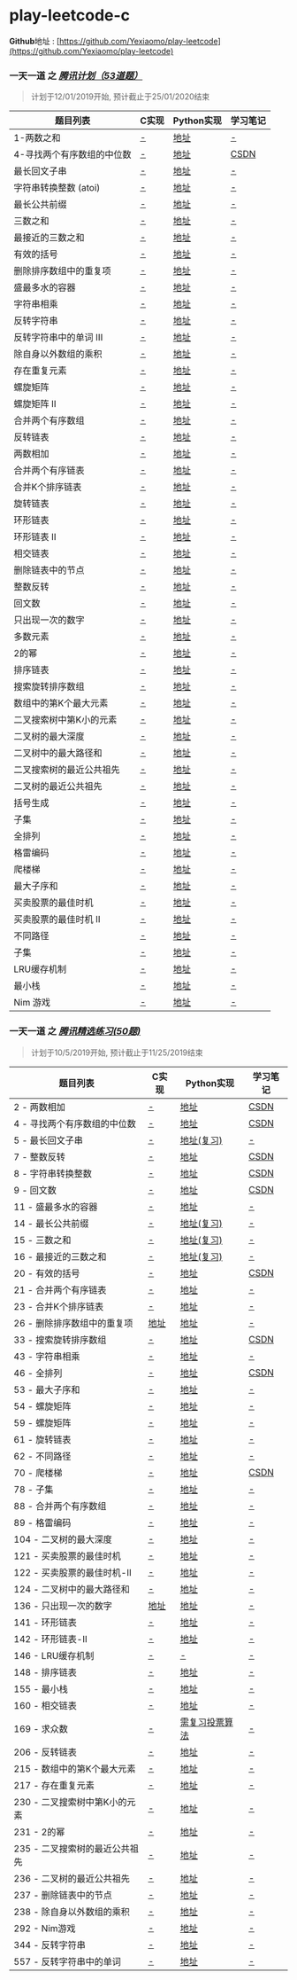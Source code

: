 # play-leetcode-c
**Github**地址 : [https://github.com/Yexiaomo/play-leetcode](https://github.com/Yexiaomo/play-leetcode)

### **一天一道** 之 *[腾讯计划（53道题）](https://leetcode-cn.com/explore/interview/card/tencent/)*
>计划于12/01/2019开始, 预计截止于25/01/2020结束

|题目列表 |C实现 |Python实现 |学习笔记 |
|--|--|--|--|
|1-两数之和| [-](#) | [地址](https://github.com/Yexiaomo/play-leetcode/blob/master/python/1-two-sum.py) | [-](#)|
|4-寻找两个有序数组的中位数| [-](#) | [地址](https://github.com/Yexiaomo/play-leetcode/blob/master/python/4-median-of-two-sorted-arrays.py) | [CSDN](https://blog.csdn.net/qq_32603745/article/details/102211227)|
|最长回文子串| [-](#) | [地址](https://github.com/Yexiaomo/play-leetcode/blob/master/python/) | [-](#)|
|字符串转换整数 (atoi)| [-](#) | [地址](https://github.com/Yexiaomo/play-leetcode/blob/master/python/) | [-](#)|
|最长公共前缀| [-](#) | [地址](https://github.com/Yexiaomo/play-leetcode/blob/master/python/) | [-](#)|
|三数之和| [-](#) | [地址](https://github.com/Yexiaomo/play-leetcode/blob/master/python/) | [-](#)|
|最接近的三数之和| [-](#) | [地址](https://github.com/Yexiaomo/play-leetcode/blob/master/python/) | [-](#)|
|有效的括号| [-](#) | [地址](https://github.com/Yexiaomo/play-leetcode/blob/master/python/) | [-](#)|
|删除排序数组中的重复项| [-](#) | [地址](https://github.com/Yexiaomo/play-leetcode/blob/master/python/) | [-](#)|
|盛最多水的容器| [-](#) | [地址](https://github.com/Yexiaomo/play-leetcode/blob/master/python/) | [-](#)|
|字符串相乘| [-](#) | [地址](https://github.com/Yexiaomo/play-leetcode/blob/master/python/) | [-](#)|
|反转字符串| [-](#) | [地址](https://github.com/Yexiaomo/play-leetcode/blob/master/python/) | [-](#)|
|反转字符串中的单词 III| [-](#) | [地址](https://github.com/Yexiaomo/play-leetcode/blob/master/python/) | [-](#)|
|除自身以外数组的乘积| [-](#) | [地址](https://github.com/Yexiaomo/play-leetcode/blob/master/python/) | [-](#)|
|存在重复元素| [-](#) | [地址](https://github.com/Yexiaomo/play-leetcode/blob/master/python/) | [-](#)|
|螺旋矩阵| [-](#) | [地址](https://github.com/Yexiaomo/play-leetcode/blob/master/python/) | [-](#)|
|螺旋矩阵 II| [-](#) | [地址](https://github.com/Yexiaomo/play-leetcode/blob/master/python/) | [-](#)|
|合并两个有序数组| [-](#) | [地址](https://github.com/Yexiaomo/play-leetcode/blob/master/python/) | [-](#)|
|反转链表| [-](#) | [地址](https://github.com/Yexiaomo/play-leetcode/blob/master/python/) | [-](#)|
|两数相加| [-](#) | [地址](https://github.com/Yexiaomo/play-leetcode/blob/master/python/) | [-](#)|
|合并两个有序链表| [-](#) | [地址](https://github.com/Yexiaomo/play-leetcode/blob/master/python/) | [-](#)|
|合并K个排序链表| [-](#) | [地址](https://github.com/Yexiaomo/play-leetcode/blob/master/python/) | [-](#)|
|旋转链表| [-](#) | [地址](https://github.com/Yexiaomo/play-leetcode/blob/master/python/) | [-](#)|
|环形链表| [-](#) | [地址](https://github.com/Yexiaomo/play-leetcode/blob/master/python/) | [-](#)|
|环形链表 II| [-](#) | [地址](https://github.com/Yexiaomo/play-leetcode/blob/master/python/) | [-](#)|
|相交链表| [-](#) | [地址](https://github.com/Yexiaomo/play-leetcode/blob/master/python/) | [-](#)|
|删除链表中的节点| [-](#) | [地址](https://github.com/Yexiaomo/play-leetcode/blob/master/python/) | [-](#)|
|整数反转| [-](#) | [地址](https://github.com/Yexiaomo/play-leetcode/blob/master/python/) | [-](#)|
|回文数| [-](#) | [地址](https://github.com/Yexiaomo/play-leetcode/blob/master/python/) | [-](#)|
|只出现一次的数字| [-](#) | [地址](https://github.com/Yexiaomo/play-leetcode/blob/master/python/) | [-](#)|
|多数元素| [-](#) | [地址](https://github.com/Yexiaomo/play-leetcode/blob/master/python/) | [-](#)|
|2的幂| [-](#) | [地址](https://github.com/Yexiaomo/play-leetcode/blob/master/python/) | [-](#)|
|排序链表| [-](#) | [地址](https://github.com/Yexiaomo/play-leetcode/blob/master/python/) | [-](#)|
|搜索旋转排序数组| [-](#) | [地址](https://github.com/Yexiaomo/play-leetcode/blob/master/python/) | [-](#)|
|数组中的第K个最大元素| [-](#) | [地址](https://github.com/Yexiaomo/play-leetcode/blob/master/python/) | [-](#)|
|二叉搜索树中第K小的元素| [-](#) | [地址](https://github.com/Yexiaomo/play-leetcode/blob/master/python/) | [-](#)|
|二叉树的最大深度| [-](#) | [地址](https://github.com/Yexiaomo/play-leetcode/blob/master/python/) | [-](#)|
|二叉树中的最大路径和| [-](#) | [地址](https://github.com/Yexiaomo/play-leetcode/blob/master/python/) | [-](#)|
|二叉搜索树的最近公共祖先| [-](#) | [地址](https://github.com/Yexiaomo/play-leetcode/blob/master/python/) | [-](#)|
|二叉树的最近公共祖先| [-](#) | [地址](https://github.com/Yexiaomo/play-leetcode/blob/master/python/) | [-](#)|
|括号生成| [-](#) | [地址](https://github.com/Yexiaomo/play-leetcode/blob/master/python/) | [-](#)|
|子集| [-](#) | [地址](https://github.com/Yexiaomo/play-leetcode/blob/master/python/) | [-](#)|
|全排列| [-](#) | [地址](https://github.com/Yexiaomo/play-leetcode/blob/master/python/) | [-](#)|
|格雷编码| [-](#) | [地址](https://github.com/Yexiaomo/play-leetcode/blob/master/python/) | [-](#)|
|爬楼梯| [-](#) | [地址](https://github.com/Yexiaomo/play-leetcode/blob/master/python/) | [-](#)|
|最大子序和| [-](#) | [地址](https://github.com/Yexiaomo/play-leetcode/blob/master/python/) | [-](#)|
|买卖股票的最佳时机| [-](#) | [地址](https://github.com/Yexiaomo/play-leetcode/blob/master/python/) | [-](#)|
|买卖股票的最佳时机 II| [-](#) | [地址](https://github.com/Yexiaomo/play-leetcode/blob/master/python/) | [-](#)|
|不同路径| [-](#) | [地址](https://github.com/Yexiaomo/play-leetcode/blob/master/python/) | [-](#)|
|子集| [-](#) | [地址](https://github.com/Yexiaomo/play-leetcode/blob/master/python/) | [-](#)|
|LRU缓存机制| [-](#) | [地址](https://github.com/Yexiaomo/play-leetcode/blob/master/python/) | [-](#)|
|最小栈| [-](#) | [地址](https://github.com/Yexiaomo/play-leetcode/blob/master/python/) | [-](#)|
|Nim 游戏| [-](#) | [地址](https://github.com/Yexiaomo/play-leetcode/blob/master/python/) | [-](#)|


### **一天一道** 之 *[腾讯精选练习(50题)](https://leetcode-cn.com/problemset/50/)*

>计划于10/5/2019开始, 预计截止于11/25/2019结束


|题目列表 |C实现 |Python实现 |学习笔记 |
|--|--|--|--|
|2 - 两数相加| [-](#) | [地址](https://github.com/Yexiaomo/play-leetcode/blob/master/python/2-AddTwoNumbers.py) | [CSDN](https://blog.csdn.net/qq_32603745/article/details/102175940)|
|4 - 寻找两个有序数组的中位数| [-](#) | [地址](https://github.com/Yexiaomo/play-leetcode/blob/master/python/4-median-of-two-sorted-arrays.py) | [CSDN](https://blog.csdn.net/qq_32603745/article/details/102211227)|
|5 - 最长回文子串| [-](#) | [地址(复习)](https://github.com/Yexiaomo/play-leetcode/blob/master/python/5-longest-palindromic-substring.py) | [-](#)|
|7 - 整数反转| [-](#) | [地址](https://github.com/Yexiaomo/play-leetcode/blob/master/python/7-reverse-integer.py) | [CSDN](https://blog.csdn.net/qq_32603745/article/details/85406730)|
|8 - 字符串转换整数| [-](#) | [地址](https://github.com/Yexiaomo/play-leetcode/blob/master/python/8-string-to-integer-atoi.py) | [CSDN](https://blog.csdn.net/qq_32603745/article/details/102451802)|
|9 - 回文数| [-](#) | [地址](https://github.com/Yexiaomo/play-leetcode/blob/master/python/9-palindrome-number.py) | [CSDN](https://blog.csdn.net/qq_32603745/article/details/102474168)|
|11 - 盛最多水的容器| [-](#) | [地址](https://github.com/Yexiaomo/play-leetcode/blob/master/python/11-container-with-most-water.py) | [-](#)|
|14 - 最长公共前缀| [-](#) | [地址(复习)](https://github.com/Yexiaomo/play-leetcode/blob/master/python/14-longest-common-prefix.py) | [-](#)|
|15 - 三数之和| [-](#) | [地址(复习)](https://github.com/Yexiaomo/play-leetcode/blob/master/python/15-3sum.py) | [-](#)|
|16 - 最接近的三数之和| [-](#) | [地址(复习)](https://github.com/Yexiaomo/play-leetcode/blob/master/python/3sum-closest.py) | [-](#)|
|20 - 有效的括号| [-](#) | [地址](https://github.com/Yexiaomo/play-leetcode/blob/master/python/20-valid-parentheses.py) | [CSDN](https://blog.csdn.net/qq_32603745/article/details/102564913)|
|21 - 合并两个有序链表| [-](#) | [地址](https://github.com/Yexiaomo/play-leetcode/blob/master/python/21-merge-two-sorted-lists.py) | [-](#)|
|23 - 合并K个排序链表| [-](#) | [地址](https://github.com/Yexiaomo/play-leetcode/blob/master/python/23-merge-k-sorted-lists.py) | [-](#)|
|26 - 删除排序数组中的重复项| [地址](https://github.com/Yexiaomo/play-leetcode/blob/master/c/26-RemoveDuplicatesfromSortedArray.c) | [地址](https://github.com/Yexiaomo/play-leetcode/blob/master/python/26-remove-duplicates-from-sorted-array.py) | [-](#)|
|33 - 搜索旋转排序数组| [-](#) | [地址](https://github.com/Yexiaomo/play-leetcode/blob/master/python/33-search-in-rotated-sorted-array.py) | [CSDN](https://blog.csdn.net/qq_32603745/article/details/102635701)|
|43 - 字符串相乘| [-](#) | [地址](https://github.com/Yexiaomo/play-leetcode/blob/master/python/43-multiply-strings.py) | [-](#)|
|46 - 全排列| [-](#) | [地址](https://github.com/Yexiaomo/play-leetcode/blob/master/python/46-permutations.py) | [CSDN](https://blog.csdn.net/qq_32603745/article/details/102672672)|
|53 - 最大子序和| [-](#) | [地址](https://github.com/Yexiaomo/play-leetcode/blob/master/python/53-maximum-subarray.py) | [-](#)|
|54 - 螺旋矩阵| [-](#) | [地址](https://github.com/Yexiaomo/play-leetcode/blob/master/python/54-spiral-matrix.py) | [-](#)|
|59 - 螺旋矩阵| [-](#) | [地址](https://github.com/Yexiaomo/play-leetcode/blob/master/python/59-spiral-matrix-ii.py) | [-](#)|
|61 - 旋转链表| [-](#) | [地址](https://github.com/Yexiaomo/play-leetcode/blob/master/python/61-rotate-list.py) | [-](#)|
|62 - 不同路径| [-](#) | [地址](https://github.com/Yexiaomo/play-leetcode/blob/master/python/62-unique-paths.py) | [-](#)|
|70 - 爬楼梯| [-](#) | [地址](https://github.com/Yexiaomo/play-leetcode/blob/master/python/70-climbing-stairs.py) | [CSDN](https://blog.csdn.net/qq_32603745/article/details/102764791)|
|78 - 子集| [-](#) | [地址](https://github.com/Yexiaomo/play-leetcode/blob/master/python/78-subsets.py) | [-](#)|
|88 - 合并两个有序数组| [-](#) | [地址](https://github.com/Yexiaomo/play-leetcode/blob/master/python/88-merge-sorted-array.py) | [-](#)|
|89 - 格雷编码| [-](#) | [地址](https://github.com/Yexiaomo/play-leetcode/blob/master/python/89-gray-code.py) | [-](#)|
|104 - 二叉树的最大深度| [-](#) | [地址](https://github.com/Yexiaomo/play-leetcode/blob/master/python/104-maximum-depth-of-binary-tree.py) | [-](#)|
|121 - 买卖股票的最佳时机| [-](#) | [地址](https://github.com/Yexiaomo/play-leetcode/blob/master/python/121-best-time-to-buy-and-sell-stock.py) | [-](#)|
|122 - 买卖股票的最佳时机-II| [-](#) | [地址](https://github.com/Yexiaomo/play-leetcode/blob/master/python/122-best-time-to-buy-and-sell-stock-ii.py) | [-](#)|
|124 - 二叉树中的最大路径和| [-](#) | [地址](https://github.com/Yexiaomo/play-leetcode/blob/master/python/124-binary-tree-maximum-path-sum.py) | [-](#)|
|136 - 只出现一次的数字| [地址](https://github.com/Yexiaomo/play-leetcode/blob/master/c/136-single-number.c) | [地址](https://github.com/Yexiaomo/play-leetcode/blob/master/python/136-single-number.py) | [-](#)|
|141 - 环形链表| [-](#) | [地址](https://github.com/Yexiaomo/play-leetcode/blob/master/python/141-linked-list-cycle.py) | [-](#)|
|142 - 环形链表-II| [-](#) | [地址](https://github.com/Yexiaomo/play-leetcode/blob/master/python/142-linked-list-cycle-ii.py) | [-](#)|
|146 - LRU缓存机制| [-](#) | [-](#) | [-](#)|
|148 - 排序链表| [-](#) | [地址](https://github.com/Yexiaomo/play-leetcode/blob/master/python/148-sort-list.py) | [-](#)|
|155 - 最小栈| [-](#) | [地址](https://github.com/Yexiaomo/play-leetcode/blob/master/python/155-min-stack.py) | [-](#)|
|160 - 相交链表| [-](#) | [地址](https://github.com/Yexiaomo/play-leetcode/blob/master/python/160-intersection-of-two-linked-lists.py) | [-](#)|
|169 - 求众数| [-](#) | [需复习投票算法](https://github.com/Yexiaomo/play-leetcode/blob/master/python/169-majority-element.py) | [-](#)|
|206 - 反转链表| [-](#) | [地址](https://github.com/Yexiaomo/play-leetcode/blob/master/python/206-reverse-linked-list.py) | [-](#)|
|215 - 数组中的第K个最大元素| [-](#) | [地址](https://github.com/Yexiaomo/play-leetcode/blob/master/python/215-kth-largest-element-in-an-array.py) | [-](#)|
|217 - 存在重复元素| [-](#) | [地址](https://github.com/Yexiaomo/play-leetcode/blob/master/python/217-contains-duplicate.py) | [-](#)|
|230 - 二叉搜索树中第K小的元素| [-](#) | [地址](https://github.com/Yexiaomo/play-leetcode/blob/master/python/230-kth-smallest-element-in-a-bst.py) | [-](#)|
|231 - 2的幂| [-](#) | [地址](https://github.com/Yexiaomo/play-leetcode/blob/master/python/231-power-of-two.py) | [-](#)|
|235 - 二叉搜索树的最近公共祖先| [-](#) | [地址](https://github.com/Yexiaomo/play-leetcode/blob/master/python/235-lowest-common-ancestor-of-a-binary-search-tree.py) | [-](#)|
|236 - 二叉树的最近公共祖先| [-](#) | [地址](https://github.com/Yexiaomo/play-leetcode/blob/master/python/236-lowest-common-ancestor-of-a-binary-tree.py) | [-](#)|
|237 - 删除链表中的节点| [-](#) | [地址](https://github.com/Yexiaomo/play-leetcode/blob/master/python/237-delete-node-in-a-linked-list.py) | [-](#)|
|238 - 除自身以外数组的乘积| [-](#) | [地址](https://github.com/Yexiaomo/play-leetcode/blob/master/python/238-product-of-array-except-self.py) | [-](#)|
|292 - Nim游戏| [-](#) | [地址](https://github.com/Yexiaomo/play-leetcode/blob/master/python/292-nim-game.py) | [-](#)|
|344 - 反转字符串| [-](#) | [地址](https://github.com/Yexiaomo/play-leetcode/blob/master/python/344-reverse-string.py) | [-](#)|
|557 - 反转字符串中的单词| [-](#) | [地址](https://github.com/Yexiaomo/play-leetcode/blob/master/python/557-reverse-words-in-a-string-iii.py) | [-](#)|
